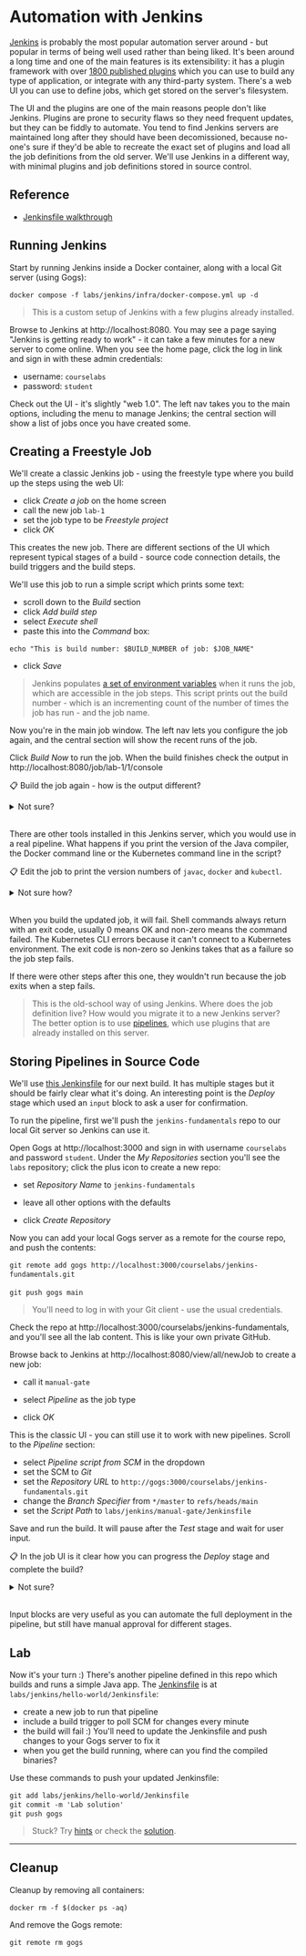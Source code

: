 # Automation with Jenkins

[Jenkins](https://jenkins.io) is probably the most popular automation server around - but popular in terms of being well used rather than being liked. It's been around a long time and one of the main features is its extensibility: it has a plugin framework with over [1800 published plugins](https://plugins.jenkins.io) which you can use to build any type of application, or integrate with any third-party system. There's a web UI you can use to define jobs, which get stored on the server's filesystem.

The UI and the plugins are one of the main reasons people don't like Jenkins. Plugins are prone to security flaws so they need frequent updates, but they can be fiddly to automate. You tend to find Jenkins servers are maintained long after they should have been decomissioned, because no-one's sure if they'd be able to recreate the exact set of plugins and load all the job definitions from the old server. We'll use Jenkins in a different way, with minimal plugins and job definitions stored in source control.

## Reference

- [Jenkinsfile walkthrough](https://www.jenkins.io/doc/book/pipeline/jenkinsfile/)

## Running Jenkins

Start by running Jenkins inside a Docker container, along with a local Git server (using Gogs):

```
docker compose -f labs/jenkins/infra/docker-compose.yml up -d
```

> This is a custom setup of Jenkins with a few plugins already installed.

Browse to Jenkins at http://localhost:8080. You may see a page saying "Jenkins is getting ready to work" - it can take a few minutes for a new server to come online. When you see the home page, click the log in link and sign in with these admin credentials:

- username: `courselabs`
- password: `student`

Check out the UI - it's slightly "web 1.0". The left nav takes you to the main options, including the menu to manage Jenkins; the central section will show a list of jobs once you have created some. 

## Creating a Freestyle Job

We'll create a classic Jenkins job - using the freestyle type where you build up the steps using the web UI:

- click _Create a job_ on the home screen
- call the new job `lab-1`
- set the job type to be _Freestyle project_
- click _OK_

This creates the new job. There are different sections of the UI which represent typical stages of a build - source code connection details, the build triggers and the build steps.

We'll use this job to run a simple script which prints some text:

- scroll down to the _Build_ section
- click _Add build step_
- select _Execute shell_
- paste this into the _Command_ box:

```
echo "This is build number: $BUILD_NUMBER of job: $JOB_NAME"
```

- click _Save_

> Jenkins populates [a set of environment variables](http://localhost:8080/env-vars.html/) when it runs the job, which are accessible in the job steps. This script prints out the build number - which is an incrementing count of the number of times the job has run - and the job name.

Now you're in the main job window. The left nav lets you configure the job again, and the central section will show the recent runs of the job.

Click _Build Now_ to run the job. When the build finishes check the output in http://localhost:8080/job/lab-1/1/console

📋 Build the job again - how is the output different?

<details>
  <summary>Not sure?</summary>

Click _Build Now_ again. When the job completes you can see the output at http://localhost:8080/job/lab-1/2/console

The job name is the same, but the number has incremented.

</details><br/>

There are other tools installed in this Jenkins server, which you would use in a real pipeline. What happens if you print the version of the Java compiler, the Docker command line or the Kubernetes command line in the script?

📋 Edit the job to print the version numbers of `javac`, `docker` and `kubectl`.

<details>
  <summary>Not sure how?</summary>

Click _Configure_ in the job page to edit the job. 

You can add a new build step or update the _Command_ box in the existing step to print version numbers:

```
docker version

javac --version

kubectl version
```

Click _Save_.

</details><br/>

When you build the updated job, it will fail. Shell commands always return with an exit code, usually 0 means OK and non-zero means the command failed. The Kubernetes CLI errors because it can't connect to a Kubernetes environment. The exit code is non-zero so Jenkins takes that as a failure so the job step fails. 

If there were other steps after this one, they wouldn't run because the job exits when a step fails.

> This is the old-school way of using Jenkins. Where does the job definition live? How would you migrate it to a new Jenkins server? The better option is to use [pipelines](https://www.jenkins.io/doc/book/pipeline/), which use plugins that are already installed on this server.

## Storing Pipelines in Source Code

We'll use [this Jenkinsfile](./manual-gate/Jenkinsfile) for our next build. It has multiple stages but it should be fairly clear what it's doing. An interesting point is the _Deploy_ stage which used an `input` block to ask a user for confirmation.

To run the pipeline, first we'll push the `jenkins-fundamentals` repo to our local Git server so Jenkins can use it.

Open Gogs at http://localhost:3000 and sign in with username `courselabs` and password `student`. Under the _My Repositories_ section you'll see the `labs` repository; click the plus icon to create a new repo:

- set _Repository Name_ to `jenkins-fundamentals`

- leave all other options with the defaults

- click _Create Repository_

Now you can add your local Gogs server as a remote for the course repo, and push the contents:

```
git remote add gogs http://localhost:3000/courselabs/jenkins-fundamentals.git

git push gogs main
```

> You'll need to log in with your Git client - use the usual credentials.

Check the repo at http://localhost:3000/courselabs/jenkins-fundamentals, and you'll see all the lab content. This is like your own private GitHub.

Browse back to Jenkins at http://localhost:8080/view/all/newJob to create a new job:

- call it `manual-gate`

- select _Pipeline_ as the job type

- click _OK_

This is the classic UI - you can still use it to work with new pipelines. Scroll to the _Pipeline_ section:

- select _Pipeline script from SCM_ in the dropdown
- set the SCM to _Git_
- set the _Repository URL_ to `http://gogs:3000/courselabs/jenkins-fundamentals.git`
- change the _Branch Specifier_ from `*/master` to `refs/heads/main`
- set the _Script Path_ to `labs/jenkins/manual-gate/Jenkinsfile`

Save and run the build. It will pause after the _Test_ stage and wait for user input.

📋 In the job UI is it clear how you can progress the _Deploy_ stage and complete the build?

<details>
  <summary>Not sure?</summary>

You'll see boxes representing each stage of the pipeline - earlier stages are green to show they've suceeded. The _Deploy_ box is blue and it says _Paused_:

![](/img/jenkins-manual-gate.png)

Click the blue box and you'll see the confirmation window with the options defined in the Jenkinsfile. Click _Do it!_ and the build will continue.

</details><br/>

Input blocks are very useful as you can automate the full deployment in the pipeline, but still have manual approval for different stages.

## Lab

Now it's your turn :) There's another pipeline defined in this repo which builds and runs a simple Java app. The [Jenkinsfile](hello-world/Jenkinsfile) is at `labs/jenkins/hello-world/Jenkinsfile`:

- create a new job to run that pipeline
- include a build trigger to poll SCM for changes every minute
- the build will fail :) You'll need to update the Jenkinsfile and push changes to your Gogs server to fix it
- when you get the build running, where can you find the compiled binaries?

Use these commands to push your updated Jenkinsfile:

```
git add labs/jenkins/hello-world/Jenkinsfile
git commit -m 'Lab solution'
git push gogs
```

> Stuck? Try [hints](hints.md) or check the [solution](solution.md).

___
## Cleanup

Cleanup by removing all containers:

```
docker rm -f $(docker ps -aq)
```

And remove the Gogs remote:

```
git remote rm gogs
```